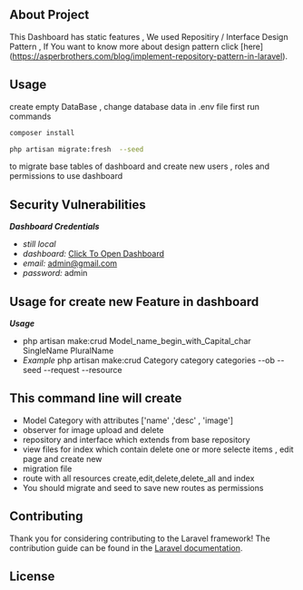 

## About Project

This Dashboard has static features , We used Repositiry / Interface  Design Pattern , If You want to know more about design pattern click [here] (https://asperbrothers.com/blog/implement-repository-pattern-in-laravel).


## Usage 
create empty DataBase , change database data in .env file 
first run commands 

```bash
composer install
```

```bash
php artisan migrate:fresh  --seed
```

to migrate base tables of dashboard and create new users , roles and permissions to use dashboard 

## Security Vulnerabilities

***Dashboard Credentials***
* *still local*
* *dashboard:* <a href="#" target="_blank">Click To Open Dashboard</a>
* *email:*  admin@gmail.com
* *password:* admin



## Usage for create new Feature in dashboard

***Usage***
* php artisan make:crud Model_name_begin_with_Capital_char SingleName PluralName 
* *Example*
php artisan make:crud Category category categories --ob --seed --request --resource 
## This command line will create 
* Model Category with attributes ['name' ,'desc' , 'image']
* observer for image upload and delete 
* repository and interface which extends from base repository
* view files for index which contain delete one or more selecte items , edit page and create new 
* migration file 
* route with all resources create,edit,delete,delete_all and index
* You should migrate and seed to save new routes as permissions 


## Contributing

Thank you for considering contributing to the Laravel framework! The contribution guide can be found in the [Laravel documentation](https://laravel.com/docs/contributions).

## License
 